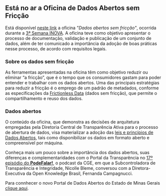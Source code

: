 ## Está no ar a Oficina de Dados Abertos sem Fricção

Está disponível [neste link](https://www.youtube.com/embed/tZ0bmlnqMuY) a oficina _"Dados abertos sem fricção"_, ocorrida durante a [3ª Semana INOVA](https://www.inova.mg.gov.br/). A oficina teve como objetivo apresentar o processo de documentação, validação e publicação de um conjunto de dados, além de ter comunicado a importância da adoção de boas práticas nesse processo, de acordo com requisitos legais. 

### Sobre os dados sem fricção 

As ferramentas apresentadas na oficina têm como objetivo reduzir ou eliminar “a fricção”, que é o tempo que os consumidores gastam para poder entender e trabalhar com os dados abertos. Uma das principais estratégias para reduzir a fricção é o emprego de um padrão de metadados, conforme as especificações da [Frictionless Data](https://frictionlessdata.io/) (dados sem fricção), que permite o compartilhamento e reuso dos dados.


### Dados abertos

O conteúdo da oficina, que demonstra as decisões de arquitetura empregadas pela Diretoria Central de Transparência Ativa para o processo de abertura de dados, visa materializar a adoção das [leis e princípios de Dados Abertos](https://dados.gov.br/pagina/dados-abertos), tais como disponibilizar os dados em formato aberto e compreensível por máquina.

Conheça mais um pouco sobre a importância dos dados abertos, suas diferenças e complementaridades com o Portal da Transparência no [17º episódio do **PodeFalar!**](https://www.youtube.com/watch?v=uFdYbIc_4ws), o podcast da CGE, em que a Subcontroladora de Transparência e Integridade, Nicolle Bleme, conversou com a Diretora-Executiva da Open Knowledge Brasil, Fernanda Campagnucci.

Para connhecer o novo Portal de Dados Abertos do Estado de Minas Gerais [clique aqui](http://dados.mg.gov.br/).



